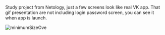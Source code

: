 Study project from Netology, just a few screens look like real VK app. That gif presentation are not including login password screen, you can see it when app is launch.

![minimumSizeOve](https://user-images.githubusercontent.com/118765521/231983547-f83a3bf1-0ae3-4909-a980-66cfb5b25a45.gif)
